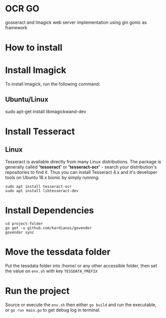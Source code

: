 # OCR GO

gosseract and Imagick web server implementation using gin gonic as framework

# How to install

# Install Imagick

To install Imagick, run the following command:

## Ubuntu/Linux
sudo apt-get install libmagickwand-dev

# Install Tesseract

## Linux

Tesseract is available directly from many Linux distributions. The package is generally called **'tesseract'** or **'tesseract-ocr'** - search your distribution's repositories to find it.
Thus you can install Tesseract 4.x and it's developer tools on Ubuntu 18.x bionic by simply running:
```
sudo apt install tesseract-ocr
sudo apt install libtesseract-dev
```

# Install Dependencies

```
cd project-folder
go get -u github.com/kardianos/govendor
govendor sync
```

# Move the tessdata folder

Put the tessdata folder into /home/ or any other accessible folder, then set the value on `env.sh` with key `TESSDATA_PREFIX`

# Run the project

Source or execute the `env.sh` then either `go build` and run the executable, or `go run main.go` to get debug log in terminal.
